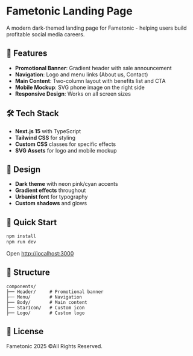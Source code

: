# Fametonic Landing Page

A modern dark-themed landing page for Fametonic - helping users build profitable social media careers.

## 🚀 Features

- **Promotional Banner**: Gradient header with sale announcement
- **Navigation**: Logo and menu links (About us, Contact)
- **Main Content**: Two-column layout with benefits list and CTA
- **Mobile Mockup**: SVG phone image on the right side
- **Responsive Design**: Works on all screen sizes

## 🛠️ Tech Stack

- **Next.js 15** with TypeScript
- **Tailwind CSS** for styling
- **Custom CSS** classes for specific effects
- **SVG Assets** for logo and mobile mockup

## 🎨 Design

- **Dark theme** with neon pink/cyan accents
- **Gradient effects** throughout
- **Urbanist font** for typography
- **Custom shadows** and glows

## 🚀 Quick Start

```bash
npm install
npm run dev
```

Open [http://localhost:3000](http://localhost:3000)

## 📁 Structure

```
components/
├── Header/     # Promotional banner
├── Menu/       # Navigation
├── Body/       # Main content
├── StarIcon/   # Custom icon
├── Logo/       # Custom logo

```

## 📄 License

Fametonic 2025 ©All Rights Reserved.
